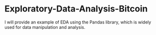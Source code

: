 # Exploratory-Data-Analysis-Bitcoin
I will provide an example of EDA using the Pandas library, which is widely used for data manipulation and analysis.
